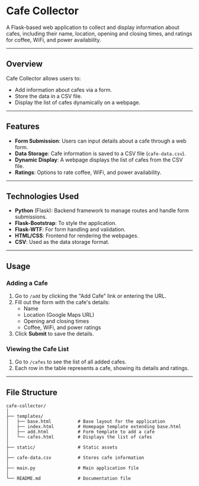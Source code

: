 # Cafe Collector

A Flask-based web application to collect and display information about cafes, including their name, location, opening and closing times, and ratings for coffee, WiFi, and power availability.

---

## Overview

Cafe Collector allows users to:
- Add information about cafes via a form.
- Store the data in a CSV file.
- Display the list of cafes dynamically on a webpage.

---

## Features

- **Form Submission**: Users can input details about a cafe through a web form.
- **Data Storage**: Cafe information is saved to a CSV file (`cafe-data.csv`).
- **Dynamic Display**: A webpage displays the list of cafes from the CSV file.
- **Ratings**: Options to rate coffee, WiFi, and power availability.

---

## Technologies Used

- **Python** (Flask): Backend framework to manage routes and handle form submissions.
- **Flask-Bootstrap**: To style the application.
- **Flask-WTF**: For form handling and validation.
- **HTML/CSS**: Frontend for rendering the webpages.
- **CSV**: Used as the data storage format.

---

## Usage

### Adding a Cafe
1. Go to `/add` by clicking the "Add Cafe" link or entering the URL.
2. Fill out the form with the cafe's details:
   - Name
   - Location (Google Maps URL)
   - Opening and closing times
   - Coffee, WiFi, and power ratings
3. Click **Submit** to save the details.

### Viewing the Cafe List
1. Go to `/cafes` to see the list of all added cafes.
2. Each row in the table represents a cafe, showing its details and ratings.

---

## File Structure

```
cafe-collector/
│
├── templates/
│   ├── base.html          # Base layout for the application
│   ├── index.html         # Homepage template extending base.html
│   ├── add.html           # Form template to add a cafe
│   └── cafes.html         # Displays the list of cafes
│
├── static/                # Static assets
│
├── cafe-data.csv          # Stores cafe information
│
├── main.py                # Main application file
│
└── README.md              # Documentation file
```

